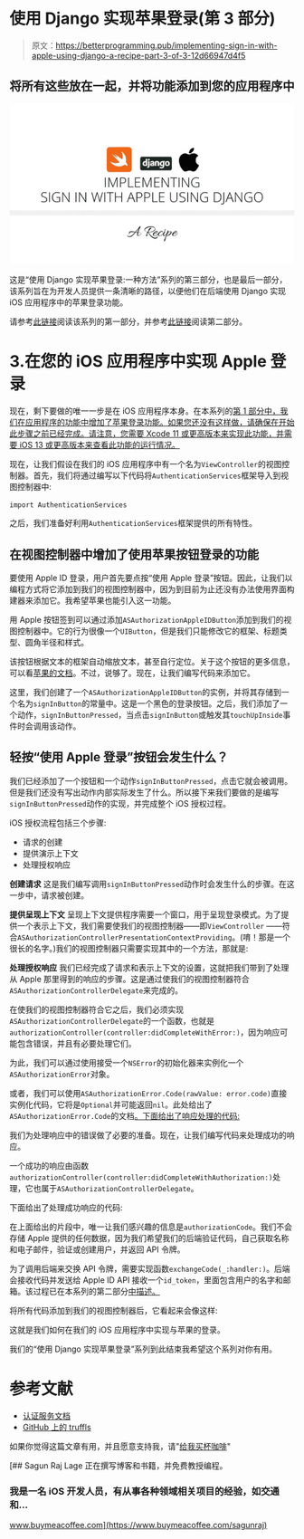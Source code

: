 # 使用 Django 实现苹果登录(第 3 部分)

> 原文：<https://betterprogramming.pub/implementing-sign-in-with-apple-using-django-a-recipe-part-3-of-3-12d66947d4f5>

## 将所有这些放在一起，并将功能添加到您的应用程序中

![](img/cc201fc3012bc450277e8e2dc7a6bb60.png)

这是“使用 Django 实现苹果登录:一种方法”系列的第三部分，也是最后一部分，该系列旨在为开发人员提供一条清晰的路径，以便他们在后端使用 Django 实现 iOS 应用程序中的苹果登录功能。

请参考[此链接](https://medium.com/better-programming/implementing-sign-in-with-apple-using-django-a-recipe-part-1-of-3-fc5695e6e9db)阅读该系列的第一部分，并参考[此链接](https://medium.com/better-programming/implementing-sign-in-with-apple-using-django-a-recipe-part-2-of-3-12d673cf6eaf)阅读第二部分。

# 3.在您的 iOS 应用程序中实现 Apple 登录

现在，剩下要做的唯一一步是在 iOS 应用程序本身。在本系列的[第 1 部分中，我们在应用程序的功能中增加了苹果登录功能。如果您还没有这样做，请确保在开始此步骤之前已经完成。请注意，您需要 Xcode 11 或更高版本来实现此功能，并需要 iOS 13 或更高版本来查看此功能的运行情况。](https://medium.com/better-programming/implementing-sign-in-with-apple-using-django-a-recipe-part-1-of-3-fc5695e6e9db)

现在，让我们假设在我们的 iOS 应用程序中有一个名为`ViewController`的视图控制器。首先，我们将通过编写以下代码将`AuthenticationServices`框架导入到视图控制器中:

```
import AuthenticationServices
```

之后，我们准备好利用`AuthenticationServices`框架提供的所有特性。

## **在视图控制器中增加了使用苹果按钮登录的功能**

要使用 Apple ID 登录，用户首先要点按“使用 Apple 登录”按钮。因此，让我们以编程方式将它添加到我们的视图控制器中，因为到目前为止还没有办法使用界面构建器来添加它。我希望苹果也能引入这一功能。

用 Apple 按钮签到可以通过添加`ASAuthorizationAppleIDButton`添加到我们的视图控制器中。它的行为很像一个`UIButton`，但是我们只能修改它的框架、标题类型、圆角半径和样式。

该按钮根据文本的框架自动缩放文本，甚至自行定位。关于这个按钮的更多信息，可以看[苹果的文档](https://developer.apple.com/documentation/authenticationservices/asauthorizationappleidbutton)。不过，说够了。现在，让我们编写代码来添加它。

这里，我们创建了一个`ASAuthorizationAppleIDButton`的实例，并将其存储到一个名为`signInButton`的常量中。这是一个黑色的登录按钮。之后，我们添加了一个动作，`signInButtonPressed`，当点击`signInButton`或触发其`touchUpInside`事件时会调用该动作。

## 轻按“使用 Apple 登录”按钮会发生什么？

我们已经添加了一个按钮和一个动作`signInButtonPressed`，点击它就会被调用。但是我们还没有写出动作内部实际发生了什么。所以接下来我们要做的是编写`signInButtonPressed`动作的实现，并完成整个 iOS 授权过程。

iOS 授权流程包括三个步骤:

*   请求的创建
*   提供演示上下文
*   处理授权响应

**创建请求** 这是我们编写调用`signInButtonPressed`动作时会发生什么的步骤。在这一步中，请求被创建。

**提供呈现上下文** 呈现上下文提供程序需要一个窗口，用于呈现登录模式。为了提供一个表示上下文，我们需要使我们的视图控制器——即`ViewController` ——符合`ASAuthorizationControllerPresentationContextProviding`。(唷！那是一个很长的名字。)我们的视图控制器只需要实现其中的一个方法，那就是:

**处理授权响应** 我们已经完成了请求和表示上下文的设置，这就把我们带到了处理从 Apple 那里得到的响应的步骤。这是通过使我们的视图控制器符合`ASAuthorizationControllerDelegate`来完成的。

在使我们的视图控制器符合它之后，我们必须实现`ASAuthorizationControllerDelegate`的一个函数，也就是`authorizationController(controller:didCompleteWithError:)`，因为响应可能包含错误，并且有必要处理它们。

为此，我们可以通过使用接受一个`NSError`的初始化器来实例化一个`ASAuthorizationError`对象。

或者，我们可以使用`ASAuthorizationError.Code(rawValue: error.code)`直接实例化代码，它将是`Optional`并可能返回`nil`。此处给出了`ASAuthorizationError.Code`的文档[。下面给出了响应处理的代码:](https://developer.apple.com/documentation/authenticationservices/asauthorizationerror/code)

我们为处理响应中的错误做了必要的准备。现在，让我们编写代码来处理成功的响应。

一个成功的响应由函数`authorizationController(controller:didCompleteWithAuthorization:)`处理，它也属于`ASAuthorizationControllerDelegate`。

下面给出了处理成功响应的代码:

在上面给出的片段中，唯一让我们感兴趣的信息是`authorizationCode`。我们不会存储 Apple 提供的任何数据，因为我们希望我们的后端验证代码，自己获取名称和电子邮件，验证或创建用户，并返回 API 令牌。

为了调用后端来交换 API 令牌，需要实现函数`exchangeCode(_:handler:)`。后端会接收代码并发送给 Apple ID API 接收一个`id_token`，里面包含用户的名字和邮箱。该过程已在本系列的第二部分[中描述。](https://medium.com/better-programming/implementing-sign-in-with-apple-using-django-a-recipe-part-2-of-3-12d673cf6eaf)

将所有代码添加到我们的视图控制器后，它看起来会像这样:

这就是我们如何在我们的 iOS 应用程序中实现与苹果的登录。

我们的“使用 Django 实现苹果登录”系列到此结束我希望这个系列对你有用。

# **参考文献**

*   [认证服务文档](https://developer.apple.com/documentation/authenticationservices)
*   [GitHub 上的 truffls](https://github.com/truffls/sign-in-with-apple-using-django)

如果你觉得这篇文章有用，并且愿意支持我，请"[给我买杯咖啡](https://www.buymeacoffee.com/sagunraj)"

[](https://www.buymeacoffee.com/sagunraj) [## Sagun Raj Lage 正在撰写博客和书籍，并免费教授编程。

### 我是一名 iOS 开发人员，有从事各种领域相关项目的经验，如交通和…

www.buymeacoffee.com](https://www.buymeacoffee.com/sagunraj)